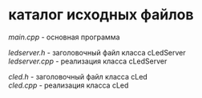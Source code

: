 # каталог исходных файлов

*main.cpp*	- основная программа  

*ledserver.h*	- заголовочный файл класса cLedServer  
*ledserver.cpp*	- реализация класса cLedServer  

*cled.h*		- заголовочный файл класса cLed   
*cled.cpp*	- реализация класса cLed  
